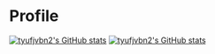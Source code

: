 # Profile

[![tyufjvbn2's GitHub stats](https://github-readme-stats.vercel.app/api?username=tyufjvbn2&show_icons=true&theme=dark&show=reviews,discussions_started,discussions_answered,prs_merged,prs_merged_percentage#gh-dark-mode-only)](https://github.com/tyufjvbn2/github-readme-stats#gh-dark-mode-only)
[![tyufjvbn2's GitHub stats](https://github-readme-stats.vercel.app/api?username=tyufjvbn2&show_icons=true&theme=dark&show=reviews,discussions_started,discussions_answered,prs_merged,prs_merged_percentage#gh-light-mode-only)](https://github.com/tyufjvbn2/github-readme-stats#gh-light-mode-only)

<!--
**tyufjvbn2/tyufjvbn2** is a ✨ _special_ ✨ repository because its `README.md` (this file) appears on your GitHub profile.

Here are some ideas to get you started:

- 🔭 I’m currently working on ...
- 🌱 I’m currently learning ...
- 👯 I’m looking to collaborate on ...
- 🤔 I’m looking for help with ...
- 💬 Ask me about ...
- 📫 How to reach me: ...
- 😄 Pronouns: ...
- ⚡ Fun fact: ...
-->
